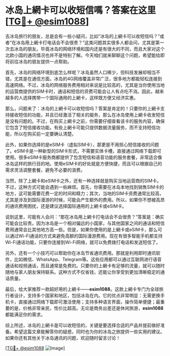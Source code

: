 # 冰岛上網卡可以收短信嗎？答案在这里[[TG💪+ @esim1088](https://t.me/s/esim1088)]

去冰岛旅行的朋友，总是会有一些小疑问，比如“冰岛的上網卡可以收短信吗？”或者“在冰岛用上網卡打电话会不会很贵？”这类问题其实很多人都会问，尤其是第一次去冰岛的朋友。毕竟冰岛的网络环境和国内还是有很大的不同，而且大家对这个北欧小国的通讯情况也并不是特别了解。今天咱们就来聊聊这个问题，希望能给即将前往冰岛的朋友提供一点帮助。

首先，冰岛的网络环境到底怎么样呢？冰岛虽然人口稀少，但科技发展却相当不错，尤其是在通信方面。冰岛的4G网络覆盖非常广泛，很多地方都能轻松连接到高速网络。不过，冰岛的网络服务费用相对来说是比较高的，尤其是当你使用当地的运营商提供的SIM卡时，通话和短信的资费可能会让人有点吃不消。因此，越来越多的人选择携带一个国际通用的上網卡，这样既方便又经济实惠。

那么，问题来了：冰岛的上網卡可以收短信吗？答案是肯定的！只要你的上網卡支持接收短信的功能，并且已经激活了相关的服务，那么在冰岛使用上網卡收发短信是没有问题的。不过，在购买上網卡之前，你需要仔细查看该卡的服务内容，确保它包含了短信接收功能。有些上網卡可能只提供数据流量服务，而不支持短信功能，所以在购买前一定要确认清楚。

此外，如果你选择的是eSIM卡（虚拟SIM卡），那更是不用担心短信接收的问题了。eSIM卡是一种新型的SIM卡形式，不需要实体卡槽，直接通过网络下载即可使用。很多eSIM卡服务商都提供了包含短信和语音功能的服务套餐，非常适合像冰岛这样的旅行目的地。使用eSIM卡的好处就是方便快捷，而且可以根据自己的需求灵活调整套餐，避免不必要的浪费。

当然，除了上網卡和eSIM卡之外，还有一种选择就是购买当地运营商的SIM卡。不过，这种方式可能会遇到一些麻烦。首先，你需要在冰岛本地找到销售SIM卡的地方，这可能需要花费一定的时间和精力；其次，当地的SIM卡资费通常比较高，尤其是涉及到国际漫游的时候，可能会产生额外的费用。所以，如果你不想被高昂的通讯费用困扰，还是建议选择国际通用的上網卡或eSIM卡。

说到这里，可能有人会问：“那在冰岛用上網卡打电话会不会很贵？”答案是：确实可能会比较贵。因为冰岛是一个相对偏远的小国家，与其他国家之间的通话和短信费用通常会比其他地方高一些。但是，如果你使用的是上網卡或eSIM卡，那么可以通过Wi-Fi通话的方式来避免高额的国际漫游费用。现在有很多智能手机都支持Wi-Fi通话功能，只要你连接到Wi-Fi网络，就可以免费拨打电话和发送短信了。

另外，还有一个小技巧可以帮助你在冰岛节省通讯费用。那就是利用即时通讯软件，比如微信、WhatsApp、Telegram等。这些应用都可以通过互联网进行语音通话和视频通话，而且通常是免费的。只要你的上網卡有足够的流量，就可以随时随地与家人朋友保持联系。这种方式不仅省钱，还能让你享受到更加清晰稳定的通话质量。

最后，给大家推荐一款超好用的上網卡——**esim1088**。这款上網卡专门为全球旅行者设计，支持多个国家和地区，包括冰岛在内。它的优点非常明显：无需更换手机卡，直接通过网络下载即可激活使用；支持多种语言界面，操作简单便捷；最重要的是，价格非常亲民，性价比超高。无论是商务出差还是休闲旅游，**esim1088**都能满足你的需求。

综上所述，冰岛的上網卡是可以收短信的，关键是要选择合适的产品并提前做好准备。希望这篇文章能解答你的疑惑，同时也为你的冰岛之旅提供一些实用的建议。如果你还有其他关于冰岛通讯的问题，欢迎随时留言讨论！

[[TG💪+ @esim1088](https://t.me/s/esim1088) ![Image](https://i.postimg.cc/4NQfJmqS/Snipaste-2025-05-13-00-14-12.png)]